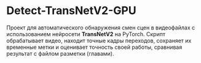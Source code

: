# Detect-TransNetV2-GPU
Проект для автоматического обнаружения смен сцен в видеофайлах с использованием нейросети **TransNetV2** на PyTorch. Скрипт обрабатывает видео, находит точные кадры переходов, сохраняет их временные метки и оценивает точность своей работы, сравнивая результат с файлом разметки (главами).
